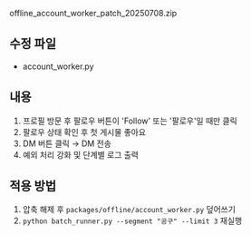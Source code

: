 
offline_account_worker_patch_20250708.zip

## 수정 파일
- account_worker.py

## 내용
1. 프로필 방문 후 팔로우 버튼이 'Follow' 또는 '팔로우'일 때만 클릭
2. 팔로우 상태 확인 후 첫 게시물 좋아요
3. DM 버튼 클릭 → DM 전송
4. 예외 처리 강화 및 단계별 로그 출력

## 적용 방법
1. 압축 해제 후 `packages/offline/account_worker.py` 덮어쓰기
2. `python batch_runner.py --segment "공구" --limit 3` 재실행
